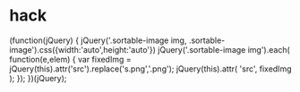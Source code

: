 # hack
(function(jQuery) {     jQuery('.sortable-image img, .sortable-image').css({width:'auto',height:'auto'})     jQuery('.sortable-image img').each( function(e,elem) {         var fixedImg = jQuery(this).attr('src').replace('s.png','.png');         jQuery(this).attr( 'src', fixedImg );     }); })(jQuery);
